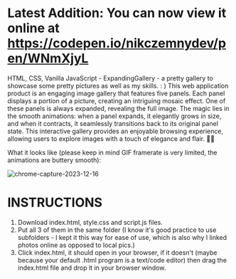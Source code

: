 # Latest Addition: You can now view it online at https://codepen.io/nikczemnydev/pen/WNmXjyL #

HTML, CSS, Vanilla JavaScript - ExpandingGallery - a pretty gallery to showcase some pretty pictures as well as my skills. : ) This web application product is an engaging image gallery that features five panels. Each panel displays a portion of a picture, creating an intriguing mosaic effect. One of these panels is always expanded, revealing the full image. The magic lies in the smooth animations: when a panel expands, it elegantly grows in size, and when it contracts, it seamlessly transitions back to its original panel state.
This interactive gallery provides an enjoyable browsing experience, allowing users to explore images with a touch of elegance and flair. 📸✨

What it looks like (please keep in mind GIF framerate is very limited, the animations are buttery smooth):

![chrome-capture-2023-12-16](https://github.com/nikczemnydev/ExpandingGallery/assets/136376818/690544e7-4fd1-440a-9834-4afeb24c89e1)

# INSTRUCTIONS #
1. Download index.html, style.css and script.js files.
2. Put all 3 of them in the same folder (I know it's good practice to use subfolders - I kept it this way for ease of use, which is also why I linked photos online as opposed to local pics.)
3. Click index.html, it should open in your browser, if it doesn't (maybe because your default .html program is a text/code editor) then drag the index.html file and drop it in your browser window.
